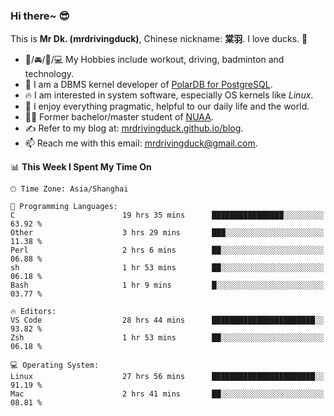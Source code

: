 ### Hi there~ 😎

This is **Mr Dk. (mrdrivingduck)**, Chinese nickname: **棠羽**. I love ducks. 🦆

- 💪/🚘/🏸/💻 My Hobbies include workout, driving, badminton and technology.
- 🍊 I am a DBMS kernel developer of [PolarDB for PostgreSQL](https://github.com/ApsaraDB/PolarDB-for-PostgreSQL).
- 🔥 I am interested in system software, especially OS kernels like *Linux*.
- 🔧 I enjoy everything pragmatic, helpful to our daily life and the world.
- 👨‍🎓 Former bachelor/master student of [NUAA](https://en.wikipedia.org/wiki/Nanjing_University_of_Aeronautics_and_Astronautics).
- ✍ Refer to my blog at: [mrdrivingduck.github.io/blog](https://mrdrivingduck.github.io/blog/).
- 📫 Reach me with this email: [mrdrivingduck@gmail.com](mailto:mrdrivingduck@gmail.com).

<!--START_SECTION:waka-->
📊 **This Week I Spent My Time On** 

```text
🕑︎ Time Zone: Asia/Shanghai

💬 Programming Languages: 
C                        19 hrs 35 mins      ████████████████░░░░░░░░░   63.92 % 
Other                    3 hrs 29 mins       ███░░░░░░░░░░░░░░░░░░░░░░   11.38 % 
Perl                     2 hrs 6 mins        ██░░░░░░░░░░░░░░░░░░░░░░░   06.88 % 
sh                       1 hr 53 mins        ██░░░░░░░░░░░░░░░░░░░░░░░   06.18 % 
Bash                     1 hr 9 mins         █░░░░░░░░░░░░░░░░░░░░░░░░   03.77 % 

🔥 Editors: 
VS Code                  28 hrs 44 mins      ███████████████████████░░   93.82 % 
Zsh                      1 hr 53 mins        ██░░░░░░░░░░░░░░░░░░░░░░░   06.18 % 

💻 Operating System: 
Linux                    27 hrs 56 mins      ███████████████████████░░   91.19 % 
Mac                      2 hrs 41 mins       ██░░░░░░░░░░░░░░░░░░░░░░░   08.81 % 
```


<!--END_SECTION:waka-->

<!-- ![Mr Dk.'s GitHub Stats](https://github-readme-stats.vercel.app/api?username=mrdrivingduck&count_private&show_icons=true&theme=buefy) -->

<!-- ![Most Used Languages](https://github-readme-stats.vercel.app/api/top-langs/?username=mrdrivingduck&exclude_repo=mips32-CPU,snort-tcp-socket&theme=buefy&layout=compact&langs_count=10) -->


<!--
**mrdrivingduck/mrdrivingduck** is a ✨ _special_ ✨ repository because its `README.md` (this file) appears on your GitHub profile.

Here are some ideas to get you started:

- 🔭 I’m currently working on ...
- 🌱 I’m currently learning ...
- 👯 I’m looking to collaborate on ...
- 🤔 I’m looking for help with ...
- 💬 Ask me about ...
- 📫 How to reach me: ...
- 😄 Pronouns: ...
- ⚡ Fun fact: ...
-->
